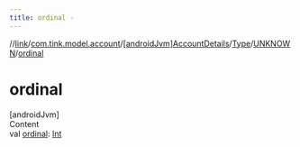 ```yaml
---
title: ordinal -
---
```

//[link](../../../../index.md)/[com.tink.model.account](../../../index.md)/[[androidJvm]AccountDetails](../../index.md)/[Type](../index.md)/[UNKNOWN](index.md)/[ordinal](ordinal.md)



# ordinal  
[androidJvm]  
Content  
val [ordinal](ordinal.md): [Int](https://kotlinlang.org/api/latest/jvm/stdlib/kotlin/-int/index.html)  



